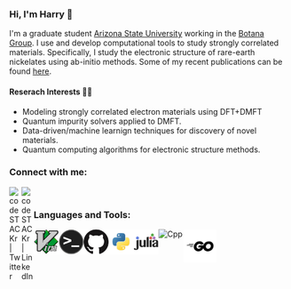 ### Hi, I'm Harry 👋

I'm a graduate student [Arizona State University](https://abotana.physics.asu.edu/people) working in the [Botana Group](https://abotana.physics.asu.edu). I use and develop computational tools to study strongly correlated materials. Specifically, I study the electronic structure of rare-earth nickelates using ab-initio methods. Some of my recent publications can be found [here](https://scholar.google.com/citations?user=_w0ijEAAAAAJ&hl=en&oi=ao).

#### Reserach Interests 👨‍🔬 
- Modeling strongly correlated electron materials using DFT+DMFT
- Quantum impurity solvers applied to DMFT.
- Data-driven/machine learnign techniques for discovery of novel materials.
- Quantum computing algorithms for electronic structure methods.

### Connect with me:

[<img align="left" alt="codeSTACKr | Twitter" width="22px" src="https://cdn.jsdelivr.net/npm/simple-icons@v3/icons/twitter.svg" />][twitter]
[<img align="left" alt="codeSTACKr | LinkedIn" width="22px" src="https://cdn.jsdelivr.net/npm/simple-icons@v3/icons/linkedin.svg" />][linkedin]

<br />

### Languages and Tools:

<img align="left" alt="Vim" width="45px" src="https://raw.githubusercontent.com/github/explore/78df643247d429f6cc873026c0622819ad797942/topics/vim/vim.png" />
<img align="left" alt="Terminal" width="45px" src="https://raw.githubusercontent.com/github/explore/80688e429a7d4ef2fca1e82350fe8e3517d3494d/topics/terminal/terminal.png" />
<img align="left" alt="GitHub" width="45px" src="https://raw.githubusercontent.com/github/explore/78df643247d429f6cc873026c0622819ad797942/topics/github/github.png" />
<img align="left" alt="Python" width="45px" src="https://raw.githubusercontent.com/github/explore/78df643247d429f6cc873026c0622819ad797942/topics/python/python.png" />
<img align="left" alt="Julia" width="45px" src="https://raw.githubusercontent.com/github/explore/78df643247d429f6cc873026c0622819ad797942/topics/julia/julia.png" />
<img align="left" alt="Cpp" width="45px"
src="https://github.com/isocpp/logos/blob/master/cpp_logo.png"/>
<img align="left" alt="Go" width="60px" src="https://raw.githubusercontent.com/github/explore/78df643247d429f6cc873026c0622819ad797942/topics/go/go.png" />
<br />


[twitter]: https://twitter.com/harrylabollita
[linkedin]: https://www.linkedin.com/in/harrisonlabollita/
